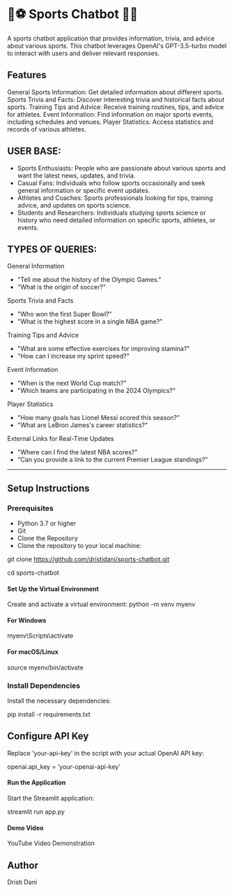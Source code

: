 # 🏏⚽ Sports Chatbot 🏀🎾
A sports chatbot application that provides information, trivia, and advice about various sports. This chatbot leverages OpenAI's GPT-3.5-turbo model to interact with users and deliver relevant responses.

## Features
General Sports Information: Get detailed information about different sports.
Sports Trivia and Facts: Discover interesting trivia and historical facts about sports.
Training Tips and Advice: Receive training routines, tips, and advice for athletes.
Event Information: Find information on major sports events, including schedules and venues.
Player Statistics: Access statistics and records of various athletes.

## USER BASE: 
-	Sports Enthusiasts: People who are passionate about various sports and want the latest news, updates, and trivia.
-	Casual Fans: Individuals who follow sports occasionally and seek general information or specific event updates.
-	Athletes and Coaches: Sports professionals looking for tips, training advice, and updates on sports science.
-	Students and Researchers: Individuals studying sports science or history who need detailed information on specific sports, athletes, or events.

## TYPES OF QUERIES:


General Information
- "Tell me about the history of the Olympic Games."
- "What is the origin of soccer?"

Sports Trivia and Facts
- "Who won the first Super Bowl?"
- "What is the highest score in a single NBA game?"

Training Tips and Advice
- "What are some effective exercises for improving stamina?"
- "How can I increase my sprint speed?"

Event Information
- "When is the next World Cup match?"
- "Which teams are participating in the 2024 Olympics?"

Player Statistics
- "How many goals has Lionel Messi scored this season?"
- "What are LeBron James's career statistics?"

External Links for Real-Time Updates
- "Where can I find the latest NBA scores?"
- "Can you provide a link to the current Premier League standings?"





------------------------------------------------------------------------------------------------------------------------------------------------------------------------------------------------------------------

## Setup Instructions
### Prerequisites
- Python 3.7 or higher
- Git
- Clone the Repository
- Clone the repository to your local machine:


git clone https://github.com/dristidani/sports-chatbot.git

cd sports-chatbot

#### Set Up the Virtual Environment
Create and activate a virtual environment:
python -m venv myenv
#### For Windows
myenv\Scripts\activate
#### For macOS/Linux
source myenv/bin/activate

### Install Dependencies
Install the necessary dependencies:

pip install -r requirements.txt


## Configure API Key
Replace 'your-api-key' in the script with your actual OpenAI API key:

openai.api_key = 'your-openai-api-key'


#### Run the Application
Start the Streamlit application:

streamlit run app.py


#### Demo Video
YouTube Video Demonstration

## Author
Dristi Dani
